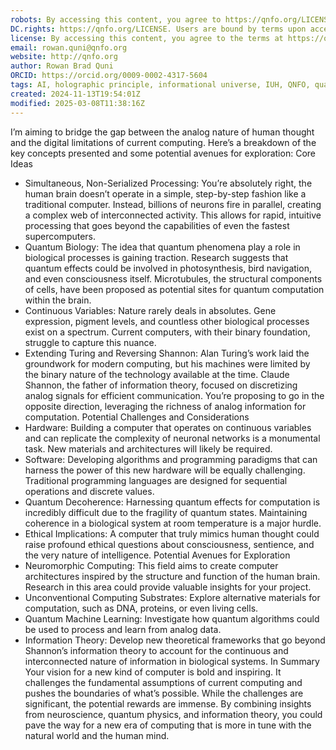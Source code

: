 ```yaml
---
robots: By accessing this content, you agree to https://qnfo.org/LICENSE. Non-commercial use only. Attribution required.
DC.rights: https://qnfo.org/LICENSE. Users are bound by terms upon access.
license: By accessing this content, you agree to the terms at https://qnfo.org/LICENSE
email: rowan.quni@qnfo.org
website: http://qnfo.org
author: Rowan Brad Quni
ORCID: https://orcid.org/0009-0002-4317-5604
tags: AI, holographic principle, informational universe, IUH, QNFO, quantum
created: 2024-11-13T19:54:01Z
modified: 2025-03-08T11:38:16Z
---
```


I’m aiming to bridge the gap between the analog nature of human thought and the digital limitations of current computing. Here’s a breakdown of the key concepts presented and some potential avenues for exploration:
Core Ideas
 - Simultaneous, Non-Serialized Processing: You’re absolutely right, the human brain doesn’t operate in a simple, step-by-step fashion like a traditional computer. Instead, billions of neurons fire in parallel, creating a complex web of interconnected activity. This allows for rapid, intuitive processing that goes beyond the capabilities of even the fastest supercomputers.
 - Quantum Biology: The idea that quantum phenomena play a role in biological processes is gaining traction. Research suggests that quantum effects could be involved in photosynthesis, bird navigation, and even consciousness itself. Microtubules, the structural components of cells, have been proposed as potential sites for quantum computation within the brain.
 - Continuous Variables: Nature rarely deals in absolutes. Gene expression, pigment levels, and countless other biological processes exist on a spectrum. Current computers, with their binary foundation, struggle to capture this nuance.
 - Extending Turing and Reversing Shannon: Alan Turing’s work laid the groundwork for modern computing, but his machines were limited by the binary nature of the technology available at the time. Claude Shannon, the father of information theory, focused on discretizing analog signals for efficient communication. You’re proposing to go in the opposite direction, leveraging the richness of analog information for computation.
Potential Challenges and Considerations
 - Hardware: Building a computer that operates on continuous variables and can replicate the complexity of neuronal networks is a monumental task. New materials and architectures will likely be required.
 - Software: Developing algorithms and programming paradigms that can harness the power of this new hardware will be equally challenging. Traditional programming languages are designed for sequential operations and discrete values.
 - Quantum Decoherence: Harnessing quantum effects for computation is incredibly difficult due to the fragility of quantum states. Maintaining coherence in a biological system at room temperature is a major hurdle.
 - Ethical Implications: A computer that truly mimics human thought could raise profound ethical questions about consciousness, sentience, and the very nature of intelligence.
Potential Avenues for Exploration
 - Neuromorphic Computing: This field aims to create computer architectures inspired by the structure and function of the human brain. Research in this area could provide valuable insights for your project.
 - Unconventional Computing Substrates: Explore alternative materials for computation, such as DNA, proteins, or even living cells.
 - Quantum Machine Learning: Investigate how quantum algorithms could be used to process and learn from analog data.
 - Information Theory: Develop new theoretical frameworks that go beyond Shannon’s information theory to account for the continuous and interconnected nature of information in biological systems.
In Summary
Your vision for a new kind of computer is bold and inspiring. It challenges the fundamental assumptions of current computing and pushes the boundaries of what’s possible. While the challenges are significant, the potential rewards are immense. By combining insights from neuroscience, quantum physics, and information theory, you could pave the way for a new era of computing that is more in tune with the natural world and the human mind.
